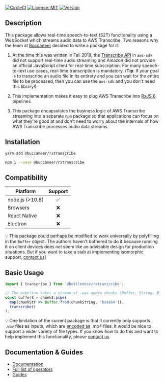 [![CircleCI](https://circleci.com/gh/buccaneerai/bottlenose/tree/master.svg?style=shield)](https://circleci.com/gh/buccaneerai/bottlenose/tree/master)
[![License: MIT](https://img.shields.io/badge/License-MIT-green.svg)](https://opensource.org/licenses/MIT)
<a href="https://www.npmjs.com/package/@bottlenose/rxtranscribe">
  <img src="https://img.shields.io/npm/v/@bottlenose/rxtranscribe.svg" alt="Version">
</a>

## Description
This package allows real-time speech-to-text (S2T) functionality using a WebSocket which streams audio data to AWS Transcribe. Two reasons why the team at [Buccaneer](https://www.buccaneer.ai) decided to write a package for it:

1. At the time this was written in Fall 2019, the [Transcribe API](https://docs.aws.amazon.com/AWSJavaScriptSDK/latest/AWS/TranscribeService.html) in `aws-sdk` did not support real-time audio streaming and Amazon did not provide an official JavaScript client for real-time subscription.  For many speech-to-text use cases, real-time transcription is mandatory.  (**Tip**: If your goal is to transcribe an audio file in its entirety and you can wait for the entire file to be processed, then you can use the `aws-sdk` and you don't need this library!)

2. This implementation makes it easy to plug AWS Transcribe into [RxJS 6](https://rxjs-dev.firebaseapp.com/api) pipelines.

3. This package encapsulates the business logic of AWS Transcribe streaming into a separate `npm` package so that applications can focus on what they're good at and don't need to worry about the internals of how AWS Transcribe processes audio data streams.

## Installation
```bash
yarn add @buccaneer/rxtranscribe
```

```bash
npm i --save @buccaneer/rxtranscribe
```

## Compatibility

|Platform|Support|
|--------------|:-----------:|
|node.js (>10.8)|✅|
|Browsers|❌|
|React Native|❌|
|Electron|❌|

💡 This package could perhaps be modified to work universally by polyfilling in the `Buffer` object.  The authors haven't bothered to do it because running it on client devices does not seem like an advisable design for production situations.  But if you want to take a stab at implementing isomorphic support, [contact us](mailto:opensource@buccaneer.ai)!

## Basic Usage
```javascript
import { transcribe } from '@bottlenose/rxtranscribe';

// The pipeline takes a stream of .wav audio chunks (Buffer, String, Blob or Typed Array)
const buffer$ = chunk$.pipe(
  map(chunkStr => Buffer.from(chunkString, 'base64')),
  transcribe()
);
```

💡 One limitation of the current package is that it currently only supports `.wav` files as inputs, which are [encoded as](https://cloud.google.com/speech-to-text/docs/encoding) .mp4 files.  It would be nice to support a wider variety of file types.  If you know how to do this and want to help implement this functionality, please [contact us](opensource@buccaneer.ai).

## Documentation & Guides
- [Documentation](https://buccaneerai.gitbook.io/bottlenose/data-analysis/rxtranscribe)
- [Full list of operators](https://buccaneerai.gitbook.io/bottlenose/data-analysis/rxtranscribe/operators)
- [Guides](https://buccaneerai.gitbook.io/bottlenose/data-analysis/rxtranscribe/guides)